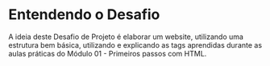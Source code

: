 # Entendendo o Desafio
 
A ideia deste Desafio de Projeto é elaborar um website, utilizando uma estrutura bem básica, utilizando e explicando as tags aprendidas durante as aulas práticas do Módulo 01 - Primeiros passos com HTML.
